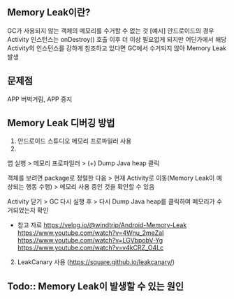 ## Memory Leak이란?
GC가 사용되지 않는 객체의 메모리를 수거할 수 없는 것
[예시]
안드로이드의 경우 Activity 인스턴스는 onDestroy() 호출 이후 더 이상 필요없게 되지만 어딘가에서 해당 Activity의 인스턴스를 강하게 참조하고 있다면 GC에서 수거되지 않아 Memory Leak 발생

## 문제점
APP 버벅거림, APP 중지

## Memory Leak 디버깅 방법
1. 안드로이드 스튜디오 메모리 프로파일러 사용
2. 
앱 실행 > 메모리 프로파일러 > (+) Dump Java heap 클릭

객체를 보려면 package로 정렬한 다음 > 현재 Activity로 이동(Memory Leak이 예상되는 행동 수행) > 메모리 사용 중인 것을 확인할 수 있음

Activity 닫기 > GC 다시 실행 후 > 다시 Dump Java heap를 클릭하여 메모리가 수거되었는지 확인

* 참고 자료
https://velog.io/@windtrip/Android-Memory-Leak
https://www.youtube.com/watch?v=4Wnu_2meZaI
https://www.youtube.com/watch?v=LGVbpobV-Yg
https://www.youtube.com/watch?v=v4kCRZ_O4Lc


2. LeakCanary 사용 (https://square.github.io/leakcanary/)


## Todo:: Memory Leak이 발생할 수 있는 원인
